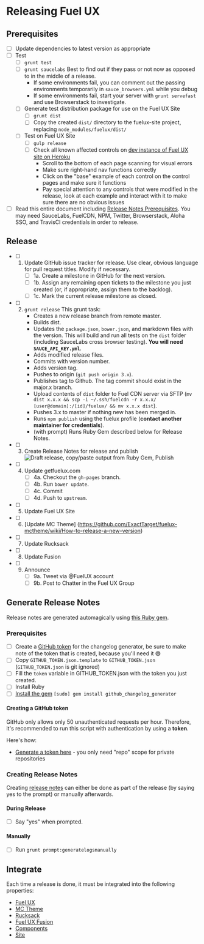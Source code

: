# Releasing Fuel UX

## Prerequisites 

- [ ] Update dependencies to latest version as appropriate
- [ ] Test
    - [ ] `grunt test`
    - [ ] `grunt saucelabs` Best to find out if they pass or not now as opposed to in the middle of a release.
        * If some environments fail, you can comment out the passing environments temporarily in `sauce_browsers.yml` while you debug
        * If some environments fail, start your server with `grunt servefast` and use Browserstack to investigate.
    - [ ] Generate test distribution package for use on the Fuel UX Site
        - [ ] `grunt dist`
        - [ ] Copy the created `dist/` directory to the fuelux-site project, replacing `node_modules/fuelux/dist/`
    - [ ] Test on Fuel UX Site
        - [ ] `gulp release`
        - [ ] Check all known affected controls on [dev instance of Fuel UX site on Heroku](http://fuelux-dev.herokuapp.com)
            * Scroll to the bottom of each page scanning for visual errors
            * Make sure right-hand nav functions correctly
            * Click on the "base" example of each control on the control pages and make sure it functions
            * Pay special attention to any controls that were modified in the release, look at each example and interact with it to make sure there are no obvious issues
- [ ] Read this entire document including [Release Notes Prerequisites](#prerequisites-1). You may need SauceLabs, FuelCDN, NPM, Twitter, Browserstack, Aloha SSO, and TravisCI credentials in order to release.

## Release

- [ ] 1. Update GitHub issue tracker for release. Use clear, obvious language for pull request titles. Modify if necessary.
      - [ ] 1a. Create a milestone in GitHub for the next version.
      - [ ] 1b. Assign any remaining open tickets to the milestone you just created (or, if appropriate, assign them to the backlog).
      - [ ] 1c. Mark the current release milestone as closed.

- [ ] 2. `grunt release`
    This grunt task:
      * Creates a new release branch from remote master.
      * Builds dist.
      * Updates the `package.json`, `bower.json`, and markdown files with the version. This will build and run all tests on the `dist` folder (including SauceLabs cross browser testing). **You will need `SAUCE_API_KEY.yml`**.
      * Adds modified release files. 
      * Commits with version number.
      * Adds version tag.
      * Pushes to origin (`git push origin 3.x`).
      * Publishes tag to Github. The tag commit should exist in the major.x branch.
      * Upload contents of `dist` folder to Fuel CDN server via SFTP (`mv dist x.x.x && scp -i ~/.ssh/fuelcdn -r x.x.x/ [user@domain]:/[id]/fuelux/ && mv x.x.x dist`).
      * Pushes 3.x to master if nothing new has been merged in.
      * Runs `npm publish` using the fuelux profile (**contact another maintainer for credentials**).
      * (with prompt) Runs Ruby Gem described below for Release Notes.
- [ ] 3. Create Release Notes for release and publish
        ![Draft release, copy/paste output from Ruby Gem, Publish](http://i.imgur.com/WQHN3Y6.gif)
- [ ] 4. Update getfuelux.com
      - [ ] 4a. Checkout the `gh-pages` branch.
      - [ ] 4b. Run `bower update`. 
      - [ ] 4c. Commit
      - [ ] 4d. Push to `upstream`.

- [ ] 5. Update Fuel UX Site
- [ ] 6. [Update MC Theme] (https://github.com/ExactTarget/fuelux-mctheme/wiki/How-to-release-a-new-version)
- [ ] 7. Update Rucksack
- [ ] 8. Update Fusion
- [ ] 9. Announce
      - [ ] 9a. Tweet via @FuelUX account
      - [ ] 9b. Post to Chatter in the Fuel UX Group

## Generate Release Notes

Release notes are generated automagically using [this Ruby gem](https://skywinder.github.io/github-changelog-generator/). 

### Prerequisites
- [ ] Create a [GitHub token](#creating-a-github-token) for the changelog generator, be sure to make note of the token that is created, because you'll need it :smile: 
- [ ] Copy `GITHUB_TOKEN.json.template` to `GITHUB_TOKEN.json` (`GITHUB_TOKEN.json` is git ignored)
- [ ] Fill the `token` variable in GITHUB_TOKEN.json with the token you just created.
- [ ] Install Ruby
- [ ] [Install the gem](https://skywinder.github.io/github-changelog-generator/#installation) `[sudo] gem install github_changelog_generator`

#### Creating a GitHub token

GitHub only allows only 50 unauthenticated requests per hour. 
Therefore, it's recommended to run this script with authentication by using a **token**.

Here's how:

- [Generate a token here](https://github.com/settings/tokens/new?description=GitHub%20Changelog%20Generator%20token) - you only need "repo" scope for private repositories

### Creating Release Notes

Creating [release notes](https://github.com/exacttarget/fuelux/tags) can either be done as part of the release (by saying yes to the prompt) or manually afterwards.

#### During Release
- [ ] Say "yes" when prompted.

#### Manually
- [ ] Run `grunt prompt:generatelogsmanually`



## Integrate
Each time a release is done, it must be integrated into the following properties:

* [Fuel UX](https://github.com/ExactTarget/fuelux)
* [MC Theme](https://github.com/ExactTarget/fuelux-mctheme)
* [Rucksack](https://github.com/ExactTarget/rucksack)
* [Fuel UX Fusion](https://github.exacttarget.com/uxarchitecture/fusion-fuel)
* [Components](https://github.exacttarget.com/uxarchitecture/fuelux-components)
* [Site](https://github.exacttarget.com/uxarchitecture/fuelux-site)
